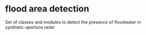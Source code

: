 # flood area detection
Set of classes and modules to detect the presence of floodwater in synthetic-aperture radar 
